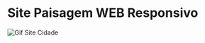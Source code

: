 # Site Paisagem WEB Responsivo
![Gif Site Cidade](https://github.com/MatheusRodriguesSilva/SitePaisagem/blob/main/GIFPaisagem.gif)
